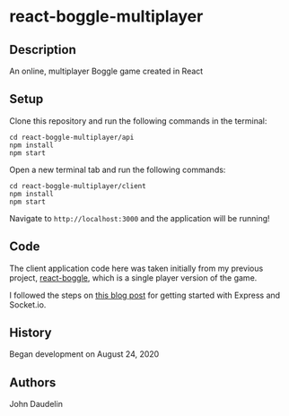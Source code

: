 # react-boggle-multiplayer

## Description

An online, multiplayer Boggle game created in React

## Setup

Clone this repository and run the following commands in the terminal:

    cd react-boggle-multiplayer/api
    npm install
    npm start

Open a new terminal tab and run the following commands:

    cd react-boggle-multiplayer/client
    npm install
    npm start

Navigate to `http://localhost:3000` and the application will be running!

## Code

The client application code here was taken initially from my previous project, [react-boggle](https://github.com/Cowboy46/react-boggle), which is a single player version of the game.

I followed the steps on [this blog post](https://www.valentinog.com/blog/socket-react/#socketio-react-and-nodejs-hands-on) for getting started with Express and Socket.io.

## History

Began development on August 24, 2020

## Authors

John Daudelin
